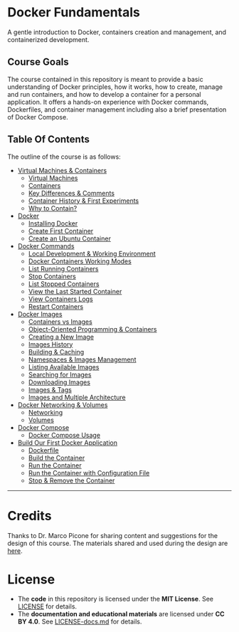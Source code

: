 # Docker Fundamentals
A gentle introduction to Docker, containers creation and management, and containerized development.

## Course Goals
The course contained in this repository is meant to provide a basic understanding 
of Docker principles, how it works, how to create, manage and run containers, 
and how to develop a container for a personal application. 
It offers a hands-on experience with Docker commands, Dockerfiles, and container 
management including also a brief presentation of Docker Compose.

## Table Of Contents
The outline of the course is as follows: 
- [Virtual Machines & Containers](sections/01_virtual_machines_and_containers.md)
  - [Virtual Machines](sections/01_virtual_machines_and_containers.md#virtual-machines)
  - [Containers](sections/01_virtual_machines_and_containers.md#containers)
  - [Key Differences & Comments](sections/01_virtual_machines_and_containers.md#key-differences--comments)
  - [Container History & First Experiments](sections/01_virtual_machines_and_containers.md#container-history--first-experiments)
  - [Why to Contain?](sections/01_virtual_machines_and_containers.md#why-to-contain)
- [Docker](sections/02_docker.md)
  - [Installing Docker](sections/02_docker.md#installing-docker)
  - [Create First Container](sections/02_docker.md#create-first-container)
  - [Create an Ubuntu Container](sections/02_docker.md#create-an-ubuntu-container)
- [Docker Commands](sections/03_docker_commands.md)
  - [Local Development & Working Environment](sections/03_docker_commands.md#local-development--working-environment)
  - [Docker Containers Working Modes](sections/03_docker_commands.md#docker-containers-working-modes)
  - [List Running Containers](sections/03_docker_commands.md#list-running-containers)
  - [Stop Containers](sections/03_docker_commands.md#stop-containers)
  - [List Stopped Containers](sections/03_docker_commands.md#list-stopped-containers)
  - [View the Last Started Container](sections/03_docker_commands.md#view-the-last-started-container)
  - [View Containers Logs](sections/03_docker_commands.md#view-containers-logs)
  - [Restart Containers](sections/03_docker_commands.md#restart-containers)
- [Docker Images](sections/04_docker_images.md)
  - [Containers vs Images](sections/04_docker_images.md#containers-vs-images)
  - [Object-Oriented Programming & Containers](sections/04_docker_images.md#object-oriented-programming--containers)
  - [Creating a New Image](sections/04_docker_images.md#creating-a-new-image)
  - [Images History](sections/04_docker_images.md#images-history)
  - [Building & Caching](sections/04_docker_images.md#building--caching)
  - [Namespaces & Images Management](sections/04_docker_images.md#namespaces--images-management)
  - [Listing Available Images](sections/04_docker_images.md#listing-available-images)
  - [Searching for Images](sections/04_docker_images.md#searching-for-images)
  - [Downloading Images](sections/04_docker_images.md#downloading-images)
  - [Images & Tags](sections/04_docker_images.md#images-and-tags)
  - [Images and Multiple Architecture](sections/04_docker_images.md#images-and-multiple-architectures)
- [Docker Networking & Volumes](sections/05_docker_networking_and_volumes.md)
  - [Networking](sections/05_docker_networking_and_volumes.md#networking)
  - [Volumes](sections/05_docker_networking_and_volumes.md#volumes)
- [Docker Compose](sections/06_docker_compose.md#docker-compose)
  - [Docker Compose Usage](sections/06_docker_compose.md#docker-compose-usage)
- [Build Our First Docker Application](sections/07_build_our_first_docker_app.md)
  - [Dockerfile](sections/07_build_our_first_docker_app.md#dockerfile)
  - [Build the Container](sections/07_build_our_first_docker_app.md#build-the-container)
  - [Run the Container](sections/07_build_our_first_docker_app.md#run-the-container)
  - [Run the Container with Configuration File](sections/07_build_our_first_docker_app.md#run-the-container-with-configuration-file)
  - [Stop & Remove the Container](sections/07_build_our_first_docker_app.md#stop--remove-the-container)

<!-- TODO: - Add section comparing different container technologies -->

---

# Credits
Thanks to Dr. Marco Picone for sharing content and suggestions for the design of this course. The materials shared and used during the design are [here](https://github.com/Distributed-IoT-Software-Arch-Course/docker-playground).

# License  
- The **code** in this repository is licensed under the **MIT License**. See [LICENSE](LICENSE) for details.  
- The **documentation and educational materials** are licensed under **CC BY 4.0**. See [LICENSE-docs.md](LICENSE-docs.md) for details.  
